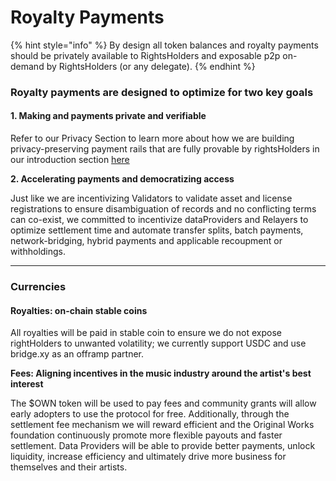 # Royalty Payments

{% hint style="info" %}
By design all token balances and royalty payments should be privately available to RightsHolders and exposable p2p on-demand by RightsHolders (or any delegate).
{% endhint %}

### **Royalty payments are designed to optimize for two key goals**

#### **1. Making and payments private and verifiable**

Refer to our Privacy Section to learn more about how we are building privacy-preserving payment rails that are fully provable by rightsHolders in our introduction section [here](../../../../protocol/privacy.md)

**2. Accelerating payments and democratizing access**

Just like we are incentivizing Validators to validate asset and license registrations to ensure disambiguation of records and no conflicting terms can co-exist, we committed to incentivize dataProviders and Relayers to optimize settlement time and automate transfer splits, batch payments, network-bridging, hybrid payments and applicable recoupment or withholdings.

***

### Currencies

#### Royalties: on-chain stable coins

All royalties will be paid in stable coin to ensure we do not expose rightHolders to unwanted volatility; we currently support USDC and use bridge.xy as an offramp partner.

**Fees: Aligning incentives in the music industry around the artist's best interest**

The $OWN token will be used to pay fees and community grants will allow early adopters to use the protocol for free. Additionally, through the settlement fee mechanism we will reward efficient and the Original Works foundation continuously promote more flexible payouts and faster settlement. Data Providers will be able to provide better payments, unlock liquidity, increase efficiency and ultimately drive more business for themselves and their artists.

